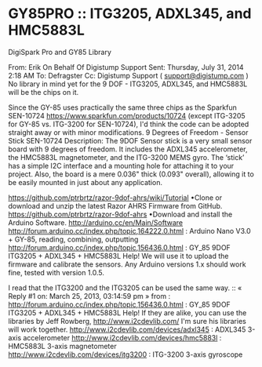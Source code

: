 GY85PRO :: ITG3205, ADXL345, and HMC5883L
=======

DigiSpark Pro and GY85 Library

From: Erik On Behalf Of Digistump Support
Sent: Thursday, July 31, 2014 2:18 AM
To: Defragster   Cc: Digistump Support ( support@digistump.com )
No library in mind yet for the 9 DOF - ITG3205, ADXL345, and HMC5883L will be the chips on it.


Since the GY-85 uses practically the same three chips as the Sparkfun SEN-10724 
https://www.sparkfun.com/products/10724
(except ITG-3205 for GY-85 vs. ITG-3200 for SEN-10724), 
I'd think the code can be adopted straight away or with minor modifications.
  9 Degrees of Freedom - Sensor Stick
  SEN-10724
Description: The 9DOF Sensor stick is a very small sensor board with 9 degrees of freedom. 
It includes the ADXL345 accelerometer, the HMC5883L magnetometer, and the ITG-3200 MEMS gyro.
The ‘stick’ has a simple I2C interface and a mounting hole for attaching it to your project. 
Also, the board is a mere 0.036" thick (0.093" overall), allowing it to be easily mounted in just about any application.

https://github.com/ptrbrtz/razor-9dof-ahrs/wiki/Tutorial
•Clone or download and unzip the latest Razor AHRS Firmware from GitHub.
  https://github.com/ptrbrtz/razor-9dof-ahrs
•Download and install the Arduino Software. 
  http://arduino.cc/en/Main/Software
  http://forum.arduino.cc/index.php/topic,164222.0.html : Arduino Nano V3.0 + GY-85, reading, combining, outputting 
  http://forum.arduino.cc/index.php/topic,156436.0.html : GY_85 9DOF ITG3205 + ADXL345 + HMC5883L Help! 
We will use it to upload the firmware and calibrate the sensors. Any Arduino versions 1.x should work fine, tested with version 1.0.5.

I read that the ITG3200 and the ITG3205 can be used the same way. :: « Reply #1 on: March 25, 2013, 03:14:59 pm »
 from :   http://forum.arduino.cc/index.php/topic,156436.0.html : GY_85 9DOF ITG3205 + ADXL345 + HMC5883L Help!
If they are alike, you can use the libraries by Jeff Rowberg, http://www.i2cdevlib.com/
I'm sure his libraries will work together.
  http://www.i2cdevlib.com/devices/adxl345  : ADXL345 3-axis accelerometer
  http://www.i2cdevlib.com/devices/hmc5883l : HMC5883L 3-axis magnetometer
  http://www.i2cdevlib.com/devices/itg3200  : ITG-3200 3-axis gyroscope

